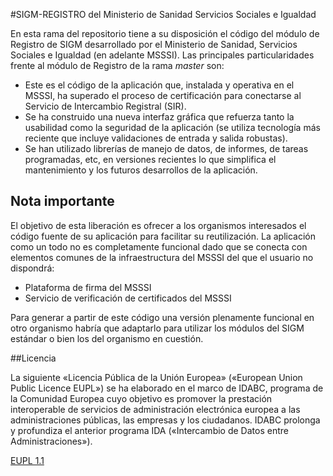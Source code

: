 #SIGM-REGISTRO del Ministerio de Sanidad Servicios Sociales e Igualdad

En esta rama del repositorio tiene a su disposición el código del módulo de Registro de SIGM desarrollado por el Ministerio de Sanidad, Servicios Sociales e Igualdad (en adelante MSSSI). Las principales particularidades frente al módulo de Registro de la rama *master* son:

- Este es el código de la aplicación que, instalada y operativa en el MSSSI, ha superado el proceso de certificación para conectarse al Servicio de Intercambio Registral (SIR).
- Se ha construido una nueva interfaz gráfica que refuerza tanto la usabilidad como la seguridad de la aplicación (se utiliza tecnología más reciente que incluye validaciones de entrada y salida robustas).
- Se han utilizado librerías de manejo de datos, de informes, de tareas programadas, etc, en versiones recientes lo que simplifica el mantenimiento y los futuros desarrollos de la aplicación. 

## Nota importante

El objetivo de esta liberación es ofrecer a los organismos interesados el código fuente de su aplicación para facilitar su reutilización. La aplicación como un todo no es completamente funcional dado que se conecta con elementos comunes de la infraestructura del MSSSI del que el usuario no dispondrá:

- Plataforma de firma del MSSSI
- Servicio de verificación de certificados del MSSSI

Para generar a partir de este código una versión plenamente funcional en otro organismo habría que adaptarlo para utilizar los módulos del SIGM estándar o bien los del organismo en cuestión.

##Licencia

La siguiente «Licencia Pública de la Unión Europea» («European Union Public Licence EUPL») se ha elaborado en el marco de IDABC, programa de la Comunidad Europea cuyo objetivo es promover la prestación interoperable de servicios de administración electrónica europea a las administraciones públicas, las empresas y los ciudadanos. IDABC prolonga y profundiza el anterior programa IDA («Intercambio de Datos entre Administraciones»). 

<a href="https://joinup.ec.europa.eu/system/files/ES/EUPL%20v.1.1%20-%20Licencia.pdf" target="_new">EUPL 1.1</a>

